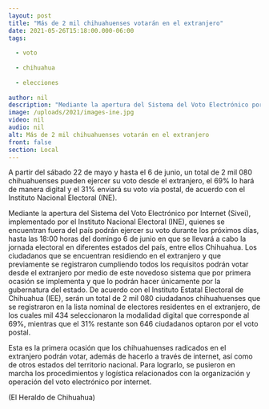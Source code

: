 ```yaml
---
layout: post
title: "Más de 2 mil chihuahuenses votarán en el extranjero"
date: 2021-05-26T15:18:00.000-06:00
tags:
  
  - voto
  
  - chihuahua
  
  - elecciones
  
author: nil
description: "Mediante la apertura del Sistema del Voto Electrónico por Internet (Sivei), implementado por el Instituto Nacional Electoral"
image: /uploads/2021/images-ine.jpg
video: nil
audio: nil
alt: Más de 2 mil chihuahuenses votarán en el extranjero
front: false
section: Local
---
```


A partir del sábado 22 de mayo y hasta el 6 de junio, un total de 2 mil 080 chihuahuenses pueden ejercer su voto desde el extranjero, el 69% lo hará de manera digital y el 31% enviará su voto vía postal, de acuerdo con el Instituto Nacional Electoral (INE).

Mediante la apertura del Sistema del Voto Electrónico por Internet (Sivei), implementado por el Instituto Nacional Electoral (INE), quienes se encuentran fuera del país podrán ejercer su voto durante los próximos días, hasta las 18:00 horas del domingo 6 de junio en que se llevará a cabo la jornada electoral en diferentes estados del país, entre ellos Chihuahua.
Los ciudadanos que se encuentran residiendo en el extranjero y que previamente se registraron cumpliendo todos los requisitos podrán votar desde el extranjero por medio de este novedoso sistema que por primera ocasión se implementa y que lo podrán hacer únicamente por la gubernatura del estado.
De acuerdo con el Instituto Estatal Electoral de Chihuahua (IEE), serán un total de 2 mil 080 ciudadanos chihuahuenses que se registraron en la lista nominal de electores residentes en el extranjero, de los cuales mil 434 seleccionaron la modalidad digital que corresponde al 69%, mientras que el 31% restante son 646 ciudadanos optaron por el voto postal.

Esta es la primera ocasión que los chihuahuenses radicados en el extranjero podrán votar, además de hacerlo a través de internet, así como de otros estados del territorio nacional. Para lograrlo, se pusieron en marcha los procedimientos y logística relacionados con la organización y operación del voto electrónico por internet.

(El Heraldo de Chihuahua)
